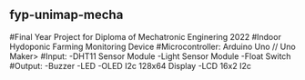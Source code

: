## fyp-unimap-mecha
#Final Year Project for Diploma of Mechatronic Enginering 2022
#Indoor Hydoponic Farming Monitoring Device
#Microcontroller: Arduino Uno // Uno Maker>
#Input:  -DHT11 Sensor Module
        -Light Sensor Module
        -Float Switch
#Output: -Buzzer
        -LED
        -OLED I2c 128x64 Display
        -LCD 16x2 I2c

